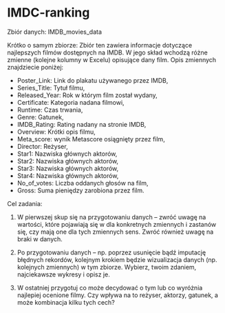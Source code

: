 # IMDC-ranking

Zbiór danych: IMDB_movies_data

Krótko o samym zbiorze: Zbiór ten zawiera informacje dotyczące najlepszych filmów dostępnych na IMDB. W jego skład wchodzą różne zmienne (kolejne kolumny w Excelu) opisujące dany film. Opis zmiennych znajdziecie poniżej: 
- Poster_Link: Link do plakatu używanego przez IMDB, 
- Series_Title: Tytuł filmu, 
- Released_Year: Rok w którym film został wydany, 
- Certificate: Kategoria nadana filmowi,
- Runtime: Czas trwania,
- Genre: Gatunek,
- IMDB_Rating: Rating nadany na stronie IMDB,
- Overview: Krótki opis filmu,
- Meta_score: wynik Metascore osiągnięty przez film,
- Director: Reżyser,
- Star1: Nazwiska głównych aktorów,
- Star2: Nazwiska głównych aktorów,
- Star3: Nazwiska głównych aktorów,
- Star4: Nazwiska głównych aktorów,
- No_of_votes: Liczba oddanych głosów na film,
- Gross: Suma pieniędzy zarobiona przez film.


Cel zadania:

1. W pierwszej skup się na przygotowaniu danych – zwróć uwagę na wartości, które pojawiają się w dla konkretnych zmiennych i zastanów się, czy mają one dla tych zmiennych sens. Zwróć również uwagę na braki w danych.  

2. Po przygotowaniu danych – np. poprzez usunięcie bądź imputację błędnych rekordów, kolejnym krokiem będzie wizualizacja danych (np. kolejnych zmiennych) w tym zbiorze. Wybierz, twoim zdaniem, najciekawsze wykresy i opisz je.

3. W ostatniej przygotuj co może decydować o tym lub co wyróżnia najlepiej ocenione filmy. Czy wpływa na to reżyser, aktorzy, gatunek, a może kombinacja kilku tych cech?
